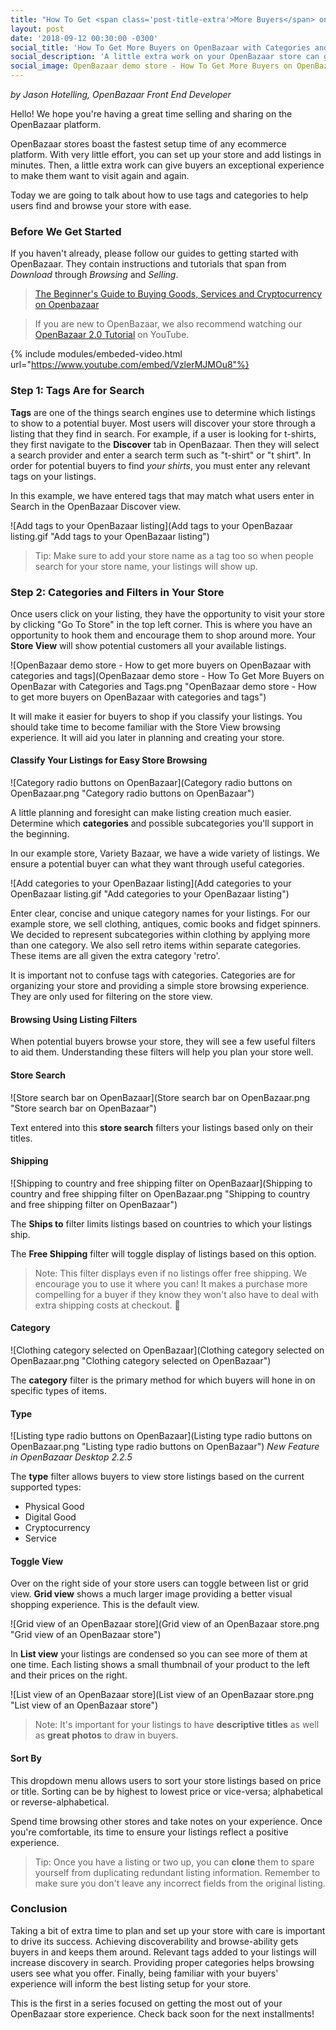 ```yaml
---
title: "How To Get <span class='post-title-extra'>More Buyers</span> on OpenBazaar with <span class='post-title-extra'>Categories and Tags</span>"
layout: post
date: '2018-09-12 00:30:00 -0300'
social_title: 'How To Get More Buyers on OpenBazaar with Categories and Tags'
social_description: 'A little extra work on your OpenBazaar store can give buyers an exceptional experience to make them want to visit again and again! Here is how to use tags and categories to help users find and browse your store with ease.'
social_image: OpenBazaar demo store - How To Get More Buyers on OpenBazar with Categories and Tags.png
---
```


_by Jason Hotelling, OpenBazaar Front End Developer_

Hello! We hope you're having a great time selling and sharing on the OpenBazaar platform. 

OpenBazaar stores boast the fastest setup time of any ecommerce platform. With very little effort, you can set up your store and add listings in minutes. Then, a little extra work can give buyers an exceptional experience to make them want to visit again and again.

Today we are going to talk about how to use tags and categories to help users find and browse your store with ease.

### Before We Get Started

If you haven't already, please follow our guides to getting started with OpenBazaar. They contain instructions and tutorials that span from _Download_ through _Browsing_ and _Selling_.

> [The Beginner's Guide to Buying Goods, Services and Cryptocurrency on Openbazaar](https://openbazaar.org/blog/The-Beginners-Guide-to-Buying-Goods-Services-and-Cryptocurrency-on-OpenBazaar/)

> If you are new to OpenBazaar, we also recommend watching our [OpenBazaar 2.0 Tutorial](https://www.youtube.com/watch?v=VzlerMJMOu8) on YouTube.

{% include modules/embeded-video.html url="https://www.youtube.com/embed/VzlerMJMOu8"%}

### Step 1: Tags Are for Search

**Tags** are one of the things search engines use to determine which listings to show to a potential buyer. Most users will discover your store through a listing that they find in search. For example, if a user is looking for t-shirts, they first navigate to the **Discover** tab in OpenBazaar. Then they will select a search provider and enter a search term such as "t-shirt" or "t shirt". In order for potential buyers to find _your shirts_, you must enter any relevant tags on your listings. 

In this example, we have entered tags that may match what users enter in Search in the OpenBazaar Discover view.

![Add tags to your OpenBazaar listing](Add tags to your OpenBazaar listing.gif "Add tags to your OpenBazaar listing")

> Tip: Make sure to add your store name as a tag too so when people search for your store name, your listings will show up.

### Step 2: Categories and Filters in Your Store

Once users click on your listing, they have the opportunity to visit your store by clicking "Go To Store" in the top left corner. This is where you have an opportunity to hook them and encourage them to shop around more. Your **Store View** will show potential customers all your available listings. 

![OpenBazaar demo store - How to get more buyers on OpenBazaar with categories and tags](OpenBazaar demo store - How To Get More Buyers on OpenBazar with Categories and Tags.png "OpenBazaar demo store - How to get more buyers on OpenBazaar with categories and tags")

It will make it easier for buyers to shop if you classify your listings. You should take time to become familiar with the Store View browsing experience. It will aid you later in planning and creating your store.

#### Classify Your Listings for Easy Store Browsing

![Category radio buttons on OpenBazaar](Category radio buttons on OpenBazaar.png "Category radio buttons on OpenBazaar")

A little planning and foresight can make listing creation much easier. Determine which **categories** and possible subcategories you'll support in the beginning. 

In our example store, Variety Bazaar, we have a wide variety of listings. We ensure a potential buyer can what they want through useful categories.

![Add categories to your OpenBazaar listing](Add categories to your OpenBazaar listing.gif "Add categories to your OpenBazaar listing")

Enter clear, concise and unique category names for your listings. For our example store, we sell clothing, antiques, comic books and fidget spinners. We decided to represent subcategories within clothing by applying more than one category. We also sell retro items within separate categories. These items are all given the extra category 'retro'.

It is important not to confuse tags with categories. Categories are for organizing your store and providing a simple store browsing experience. They are only used for filtering on the store view.

#### Browsing Using Listing Filters

When potential buyers browse your store, they will see a few useful filters to aid them. Understanding these filters will help you plan your store well.

#### Store Search

![Store search bar on OpenBazaar](Store search bar on OpenBazaar.png "Store search bar on OpenBazaar") 

Text entered into this **store search** filters your listings based only on their titles.

#### Shipping

![Shipping to country and free shipping filter on OpenBazaar](Shipping to country and free shipping filter on OpenBazaar.png "Shipping to country and free shipping filter on OpenBazaar") 

The **Ships to** filter limits listings based on countries to which your listings ship.

The **Free Shipping** filter will toggle display of listings based on this option. 

> Note: This filter displays even if no listings offer free shipping. We encourage you to use it where you can! It makes a purchase more compelling for a buyer if they know they won't also have to deal with extra shipping costs at checkout.

#### Category

![Clothing category selected on OpenBazaar](Clothing category selected on OpenBazaar.png "Clothing category selected on OpenBazaar") 

The **category** filter is the primary method for which buyers will hone in on specific types of 
items.

#### Type

![Listing type radio buttons on OpenBazaar](Listing type radio buttons on OpenBazaar.png "Listing type radio buttons on OpenBazaar") 
*New Feature in OpenBazaar Desktop 2.2.5*

The **type** filter allows buyers to view store listings based on the current supported types:

* Physical Good
* Digital Good
* Cryptocurrency
* Service

#### Toggle View

Over on the right side of your store users can toggle between list or grid view. **Grid view** shows a much larger image providing a better visual shopping experience. This is the default view.

![Grid view of an OpenBazaar store](Grid view of an OpenBazaar store.png "Grid view of an OpenBazaar store") 

In **List view** your listings are condensed so you can see more of them at one time. Each listing shows a small thumbnail of your product to the left and their prices on the right.

![List view of an OpenBazaar store](List view of an OpenBazaar store.png "List view of an OpenBazaar store") 

> Note: It's important for your listings to have **descriptive titles** as well as **great photos** to draw in buyers.

#### Sort By

This dropdown menu allows users to sort your store listings based on price or title. Sorting can be by highest to lowest price or vice-versa; alphabetical or reverse-alphabetical.

Spend time browsing other stores and take notes on your experience. Once you're comfortable, its time to ensure your listings reflect a positive experience.

> Tip: Once you have a listing or two up, you can **clone** them to spare yourself from duplicating redundant listing information. Remember to make sure you don't leave any incorrect fields from the original listing.

### Conclusion

Taking a bit of extra time to plan and set up your store with care is important to drive its success. Achieving discoverability and browse-ability gets buyers in and keeps them around. Relevant tags added to your listings will increase discovery in search. Providing proper categories helps browsing users see what you offer. Finally, being familiar with your buyers' experience will inform the best listing setup for your store.

This is the first in a series focused on getting the most out of your OpenBazaar store experience. Check back soon for the next installments!
























